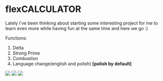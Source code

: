 # flexCALCULATOR
Lately i've been thinking about starting some interesting project for me to learn even more while having fun at the same time and here we go :)

Functions:

1. Delta
2. Strong Prime
3. Combustion
4. Language change(english and polish) <b>[polish by default]</b>

<img src="https://i.gyazo.com/80c96718d6112f2010b0deee426ac4de.png">
<img src="https://i.gyazo.com/dec9b483c25aae77bbfd90051b032875.png">
<img src="https://i.gyazo.com/59b9efd1e792fccaffa5ede6c4a30a43.png">
